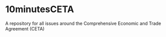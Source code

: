 # 10minutesCETA
A repository for all issues around the Comprehensive Economic and Trade Agreement (CETA)
